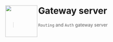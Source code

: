 # Gateway server <img src="https://avatars.githubusercontent.com/u/149151221?s=200&v=4" height = 100 align = left>

> `Routing` and `Auth` gateway server
